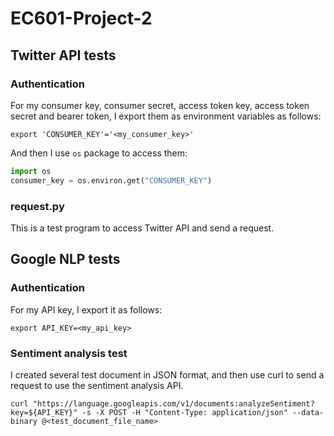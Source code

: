 # EC601-Project-2
## Twitter API tests
### Authentication
For my consumer key, consumer secret, access token key, access token secret and bearer token, I export them as environment variables as follows:
```
export 'CONSUMER_KEY'='<my_consumer_key>'
```
And then I use `os` package to access them:
```python
import os
consumer_key = os.environ.get("CONSUMER_KEY")
```
### request.py
This is a test program to access Twitter API and send a request.

## Google NLP tests
### Authentication
For my API key, I export it as follows:
```
export API_KEY=<my_api_key>
```
### Sentiment analysis test
I created several test document in JSON format, and then use curl to send a request to use the sentiment analysis API.
```
curl "https://language.googleapis.com/v1/documents:analyzeSentiment?key=${API_KEY}" -s -X POST -H "Content-Type: application/json" --data-binary @<test_document_file_name>
```
